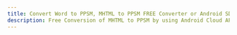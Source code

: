 ---title: Convert Word to PPSM, MHTML to PPSM FREE Converter or Android SDKdescription: Free Conversion of MHTML to PPSM by using Android Cloud APIs & SDKs. Also Create, Edit & Render Microsoft Word & OpenOffice documents in the Cloud.---